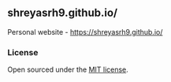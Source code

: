 
## shreyasrh9.github.io/

Personal website - https://shreyasrh9.github.io/ 

### License

Open sourced under the [MIT license](LICENSE.md).
